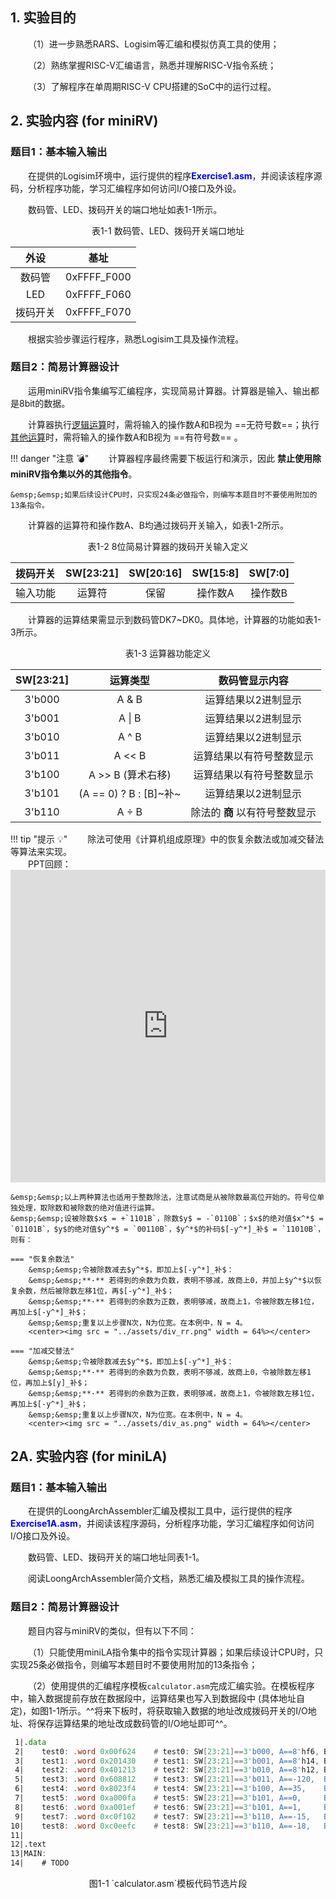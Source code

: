 ## 1. 实验目的

&emsp;&emsp;（1）进一步熟悉RARS、Logisim等汇编和模拟仿真工具的使用；

&emsp;&emsp;（2）熟练掌握RISC-V汇编语言，熟悉并理解RISC-V指令系统；

&emsp;&emsp;（3）了解程序在单周期RISC-V CPU搭建的SoC中的运行过程。



## 2. 实验内容 (for miniRV)

### 题目1：基本输入输出

&emsp;&emsp;在提供的Logisim环境中，运行提供的程序<font color = blue>**Exercise1.asm**</font>，并阅读该程序源码，分析程序功能，学习汇编程序如何访问I/O接口及外设。

&emsp;&emsp;数码管、LED、拨码开关的端口地址如表1-1所示。

<center>表1-1 数码管、LED、拨码开关端口地址</center>
<center>

| 外设 | 基址 |
| :-: | :-: |
| 数码管 | 0xFFFF_F000 |
| LED | 0xFFFF_F060 |
| 拨码开关 | 0xFFFF_F070 |

</center>

&emsp;&emsp;根据实验步骤运行程序，熟悉Logisim工具及操作流程。

### 题目2：简易计算器设计

&emsp;&emsp;运用miniRV指令集编写汇编程序，实现简易计算器。计算器是输入、输出都是8bit的数据。

&emsp;&emsp;计算器执行<u>逻辑运算</u>时，需将输入的操作数A和B视为 ==无符号数==；执行<u>其他运算</u>时，需将输入的操作数A和B视为 ==有符号数== 。

!!! danger "注意 :bomb:"
    &emsp;&emsp;计算器程序最终需要下板运行和演示，因此 **禁止使用除miniRV指令集以外的其他指令**。
    
    &emsp;&emsp;如果后续设计CPU时，只实现24条必做指令，则编写本题目时不要使用附加的13条指令。

&emsp;&emsp;计算器的运算符和操作数A、B均通过拨码开关输入，如表1-2所示。

<center>表1-2 8位简易计算器的拨码开关输入定义</center>
<center>

| 拨码开关 | SW[23:21] | SW[20:16] | SW[15:8] | SW[7:0] |
| :-: | :-: | :-: | :-: | :-: |
| 输入功能 | 运算符 | 保留 | 操作数A | 操作数B |

</center>

&emsp;&emsp;计算器的运算结果需显示到数码管DK7~DK0。具体地，计算器的功能如表1-3所示。

<center>表1-3 运算器功能定义</center>
<center>

| SW[23:21] | 运算类型 | 数码管显示内容 |
| :-: | :-: | :-: |
| 3'b000 | A & B | 运算结果以2进制显示 |
| 3'b001 | A \| B | 运算结果以2进制显示 |
| 3'b010 | A ^ B | 运算结果以2进制显示 |
| 3'b011 | A << B | 运算结果以有符号整数显示 |
| 3'b100 | A >> B (算术右移) | 运算结果以有符号整数显示 |
| 3'b101 | (A == 0) ? B : [B]~补~ | 运算结果以2进制显示 |
| 3'b110 | A $\div$ B | 除法的 **商** 以有符号整数显示 |

</center>

!!! tip "提示 :bulb:"
    &emsp;&emsp;除法可使用《计算机组成原理》中的恢复余数法或加减交替法等算法来实现。  
    &emsp;&emsp;PPT回顾：  
    <embed src = "https://docs.qq.com/pdf/DZGF2cXhWUEhPdklk#page=50" width="100%" height="500">
    
    &emsp;&emsp;以上两种算法也适用于整数除法，注意试商是从被除数最高位开始的。符号位单独处理，取除数和被除数的绝对值进行运算。  
    &emsp;&emsp;设被除数$x$ = +`1101B`，除数$y$ = -`0110B`；$x$的绝对值$x^*$ = `01101B`，$y$的绝对值$y^*$ = `00110B`，$y^*$的补码$[-y^*]_补$ = `11010B`，则有：  
    
    === "恢复余数法"
        &emsp;&emsp;令被除数减去$y^*$，即加上$[-y^*]_补$：  
        &emsp;&emsp;**·** 若得到的余数为负数，表明不够减，故商上0，并加上$y^*$以恢复余数，然后被除数左移1位，再$[-y^*]_补$；  
        &emsp;&emsp;**·** 若得到的余数为正数，表明够减，故商上1，令被除数左移1位，再加上$[-y^*]_补$；  
        &emsp;&emsp;重复以上步骤N次，N为位宽。在本例中，N = 4。
        <center><img src = "../assets/div_rr.png" width = 64%></center>
    
    === "加减交替法"
        &emsp;&emsp;令被除数减去$y^*$，即加上$[-y^*]_补$：  
        &emsp;&emsp;**·** 若得到的余数为负数，表明不够减，故商上0，令被除数左移1位，再加上$[y]_补$；  
        &emsp;&emsp;**·** 若得到的余数为正数，表明够减，故商上1，令被除数左移1位，再加上$[-y^*]_补$；  
        &emsp;&emsp;重复以上步骤N次，N为位宽。在本例中，N = 4。
        <center><img src = "../assets/div_as.png" width = 64%></center>



## 2A. 实验内容 (for miniLA)

### 题目1：基本输入输出

&emsp;&emsp;在提供的LoongArchAssembler汇编及模拟工具中，运行提供的程序<font color = blue>**Exercise1A.asm**</font>，并阅读该程序源码，分析程序功能，学习汇编程序如何访问I/O接口及外设。

&emsp;&emsp;数码管、LED、拨码开关的端口地址同表1-1。

&emsp;&emsp;阅读LoongArchAssembler简介文档，熟悉汇编及模拟工具的操作流程。

### 题目2：简易计算器设计

&emsp;&emsp;题目内容与miniRV的类似，但有以下不同：

&emsp;&emsp;（1）只能使用miniLA指令集中的指令实现计算器；如果后续设计CPU时，只实现25条必做指令，则编写本题目时不要使用附加的13条指令；

&emsp;&emsp;（2）使用提供的汇编程序模板`calculator.asm`完成汇编实验。在模板程序中，输入数据提前存放在数据段中，运算结果也写入到数据段中 (具体地址自定)，如图1-1所示。^^将来下板时，将获取输入数据的地址改成拨码开关的I/O地址、将保存运算结果的地址改成数码管的I/O地址即可^^。

``` asm
 1|.data
 2|    test0: .word 0x00f624    # test0: SW[23:21]==3'b000, A==8'hf6, B==8'h24
 3|    test1: .word 0x201430    # test1: SW[23:21]==3'b001, A==8'h14, B==8'h30
 4|    test2: .word 0x401213    # test2: SW[23:21]==3'b010, A==8'h12, B==8'h13
 5|    test3: .word 0x608812    # test3: SW[23:21]==3'b011, A==-120,  B==18
 6|    test4: .word 0x8023f4    # test4: SW[23:21]==3'b100, A==35,    B==-12
 7|    test5: .word 0xa000fa    # test5: SW[23:21]==3'b101, A==0,     B==-6
 8|    test6: .word 0xa001ef    # test6: SW[23:21]==3'b101, A==1,     B==-17
 9|    test7: .word 0xc0f102    # test7: SW[23:21]==3'b110, A==-15,   B==2
10|    test8: .word 0xc0eefc    # test8: SW[23:21]==3'b110, A==-18,   B==-4
11|
12|.text
13|MAIN:
14|    # TODO
```
<center>图1-1 `calculator.asm`模板代码节选片段</center>

